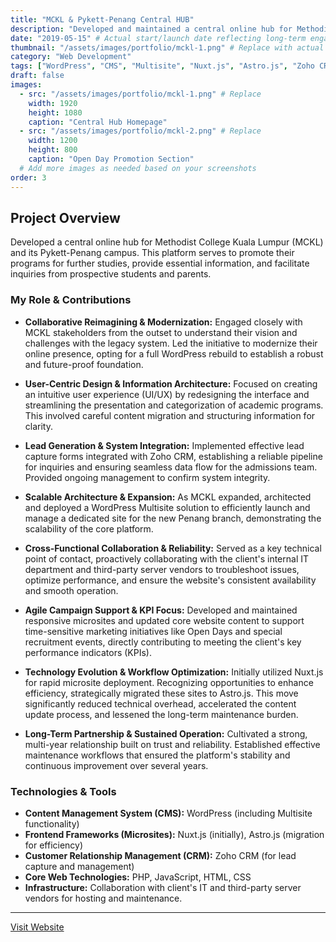 ```yaml
---
title: "MCKL & Pykett-Penang Central HUB"
description: "Developed and maintained a central online hub for Methodist College Kuala Lumpur (MCKL) and Pykett-Penang, including microsites and CRM integration, over several years."
date: "2019-05-15" # Actual start/launch date reflecting long-term engagement
thumbnail: "/assets/images/portfolio/mckl-1.png" # Replace with actual image path
category: "Web Development"
tags: ["WordPress", "CMS", "Multisite", "Nuxt.js", "Astro.js", "Zoho CRM", "Microsites", "Education"] # Added tools/tech
draft: false
images:
  - src: "/assets/images/portfolio/mckl-1.png" # Replace
    width: 1920
    height: 1080
    caption: "Central Hub Homepage"
  - src: "/assets/images/portfolio/mckl-2.png" # Replace
    width: 1200
    height: 800
    caption: "Open Day Promotion Section"
  # Add more images as needed based on your screenshots
order: 3
---
```


## Project Overview

Developed a central online hub for Methodist College Kuala Lumpur (MCKL) and its Pykett-Penang campus. This platform serves to promote their programs for further studies, provide essential information, and facilitate inquiries from prospective students and parents.

### My Role & Contributions

*   **Collaborative Reimagining & Modernization:** Engaged closely with MCKL stakeholders from the outset to understand their vision and challenges with the legacy system. Led the initiative to modernize their online presence, opting for a full WordPress rebuild to establish a robust and future-proof foundation.

*   **User-Centric Design & Information Architecture:** Focused on creating an intuitive user experience (UI/UX) by redesigning the interface and streamlining the presentation and categorization of academic programs. This involved careful content migration and structuring information for clarity.

*   **Lead Generation & System Integration:** Implemented effective lead capture forms integrated with Zoho CRM, establishing a reliable pipeline for inquiries and ensuring seamless data flow for the admissions team. Provided ongoing management to confirm system integrity.

*   **Scalable Architecture & Expansion:** As MCKL expanded, architected and deployed a WordPress Multisite solution to efficiently launch and manage a dedicated site for the new Penang branch, demonstrating the scalability of the core platform.

*   **Cross-Functional Collaboration & Reliability:** Served as a key technical point of contact, proactively collaborating with the client's internal IT department and third-party server vendors to troubleshoot issues, optimize performance, and ensure the website's consistent availability and smooth operation.

*   **Agile Campaign Support & KPI Focus:** Developed and maintained responsive microsites and updated core website content to support time-sensitive marketing initiatives like Open Days and special recruitment events, directly contributing to meeting the client's key performance indicators (KPIs).

*   **Technology Evolution & Workflow Optimization:** Initially utilized Nuxt.js for rapid microsite deployment. Recognizing opportunities to enhance efficiency, strategically migrated these sites to Astro.js. This move significantly reduced technical overhead, accelerated the content update process, and lessened the long-term maintenance burden.

*   **Long-Term Partnership & Sustained Operation:** Cultivated a strong, multi-year relationship built on trust and reliability. Established effective maintenance workflows that ensured the platform's stability and continuous improvement over several years.

### Technologies & Tools

*   **Content Management System (CMS):** WordPress (including Multisite functionality)
*   **Frontend Frameworks (Microsites):** Nuxt.js (initially), Astro.js (migration for efficiency)
*   **Customer Relationship Management (CRM):** Zoho CRM (for lead capture and management)
*   **Core Web Technologies:** PHP, JavaScript, HTML, CSS
*   **Infrastructure:** Collaboration with client's IT and third-party server vendors for hosting and maintenance.


---

[Visit Website](https://mckl.edu.my/)
